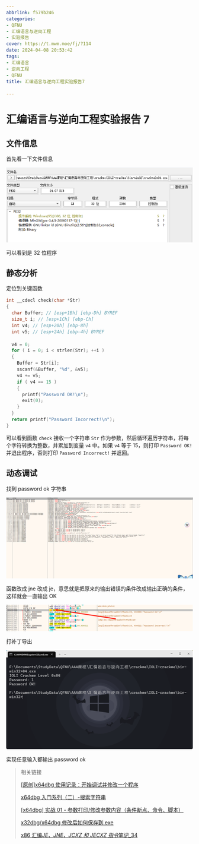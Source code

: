 ```yaml
---
abbrlink: f579b246
categories:
- QFNU
- 汇编语言与逆向工程
- 实验报告
cover: https://t.mwm.moe/fj/?114
date: 2024-04-08 20:53:42
tags:
- 汇编语言
- 逆向工程
- QFNU
title: 汇编语言与逆向工程实验报告7

---
```


# 汇编语言与逆向工程实验报告 7

## 文件信息

首先看一下文件信息

![image-20240408205656506](../img/Reverse-project/7/image-20240408205656506.png)

可以看到是 32 位程序

## 静态分析

定位到关键函数

```c
int __cdecl check(char *Str)
{
  char Buffer; // [esp+1Bh] [ebp-Dh] BYREF
  size_t i; // [esp+1Ch] [ebp-Ch]
  int v4; // [esp+20h] [ebp-8h]
  int v5; // [esp+24h] [ebp-4h] BYREF

  v4 = 0;
  for ( i = 0; i < strlen(Str); ++i )
  {
    Buffer = Str[i];
    sscanf(&Buffer, "%d", &v5);
    v4 += v5;
    if ( v4 == 15 )
    {
      printf("Password OK!\n");
      exit(0);
    }
  }
  return printf("Password Incorrect!\n");
}
```

可以看到函数 `check` 接收一个字符串 `Str` 作为参数，然后循环遍历字符串，将每个字符转换为整数，并累加到变量 `v4` 中。如果 `v4` 等于 15，则打印 `Password OK!` 并退出程序，否则打印 `Password Incorrect!` 并返回。

## 动态调试

找到 password ok 字符串

![image-20240408210918661](../img/Reverse-project/7/image-20240408210918661.png)

函数改成 jne 改成 je，意思就是把原来的输出错误的条件改成输出正确的条件，这样就会一直输出 OK

![image-20240408210951100](../img/Reverse-project/7/image-20240408210951100.png)

打补丁导出

![image-20240408211123589](../img/Reverse-project/7/image-20240408211123589.png)

实现任意输入都输出 password ok

> 相关链接
>
> [[原创]x64dbg 使用记录：开始调试并修改一个程序](https://bbs.kanxue.com/thread-275779.htm#msg_header_h2_0)
>
> [x64dbg 入门系列（二）-搜索字符串](https://zhuanlan.zhihu.com/p/146616644#/)
>
> [[x64dbg] 实战 01 - 参数打印/修改参数内容（条件断点、命令、脚本）](https://blog.csdn.net/kinghzking/article/details/122476471#/)
>
> [x32dbg/x64dbg 修改后如何保存到 exe](https://blog.csdn.net/qq_44275213/article/details/107835055#/)
>
> [x86 汇编*JE、JNE、JCXZ 和 JECXZ 指令*笔记\_34](https://blog.csdn.net/qq_16774199/article/details/124509624#/)
